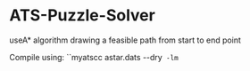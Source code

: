 # ATS-Puzzle-Solver
useA* algorithm drawing a feasible path from start to end point


Compile using:
``myatscc astar.dats --dry` -lm`
